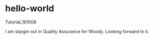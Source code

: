 # hello-world
Tutorial_161006

I am stargin out in Quality Assurance for Woody. 
Looking forward to it.

